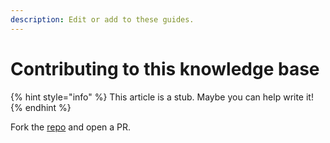 ```yaml
---
description: Edit or add to these guides.
---
```

# Contributing to this knowledge base

{% hint style="info" %}
This article is a stub. Maybe you can help write it!
{% endhint %}

Fork the [repo](https://github.com/darkforest-eth/developer-guides-test) and open a PR.
